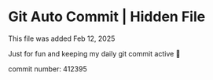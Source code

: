 # Git Auto Commit | Hidden File

This file was added Feb 12, 2025

Just for fun and keeping my daily git commit active 🤪

commit number: 412395
